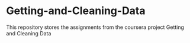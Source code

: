 # Getting-and-Cleaning-Data
This repository stores the assignments from the coursera project Getting and Cleaning Data
